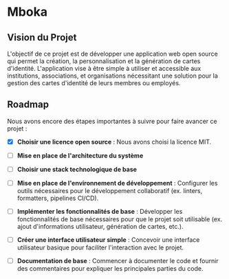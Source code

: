 # Mboka

## Vision du Projet
L'objectif de ce projet est de développer une application web open source qui permet la création, la personnalisation et la génération de cartes d'identité. L'application vise à être simple à utiliser et accessible aux institutions, associations, et organisations nécessitant une solution pour la gestion des cartes d'identité de leurs membres ou employés.

## Roadmap
Nous avons encore des étapes importantes à suivre pour faire avancer ce projet :
- [x] **Choisir une licence open source** : Nous avons choisi la licence MIT.
- [ ] **Mise en place de l'architecture du système**
- [ ] **Choisir une stack technologique de base**
- [ ] **Mise en place de l'environnement de développement** : Configurer les outils nécessaires pour le développement collaboratif (ex. linters, formatters, pipelines CI/CD).
- [ ] **Implémenter les fonctionnalités de base** : Développer les fonctionnalités de base nécessaires pour que le projet soit utilisable (ex. ajout d'informations utilisateur, génération de cartes, etc.).
- [ ] **Créer une interface utilisateur simple** : Concevoir une interface utilisateur basique pour faciliter l'interaction avec le projet.
- [ ] **Documentation de base** : Commencer à documenter le code et fournir des commentaires pour expliquer les principales parties du code.

